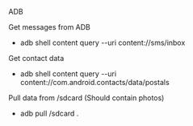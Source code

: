 ADB

Get messages from ADB
-	adb shell content query --uri content://sms/inbox

Get contact data
-	adb shell content query --uri content://com.android.contacts/data/postals

Pull data from /sdcard (Should contain photos)
-	adb pull /sdcard .
